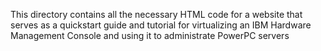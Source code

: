 This directory contains all the necessary HTML code for a website that serves as a quickstart guide and tutorial for virtualizing an IBM Hardware Management Console and using it to administrate PowerPC servers
